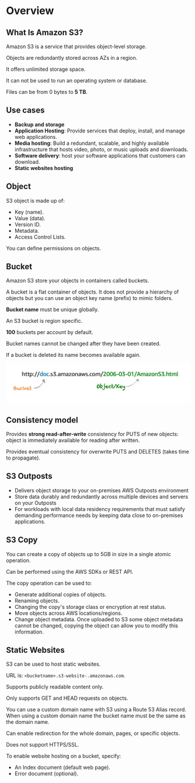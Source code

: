 # Overview

## What Is Amazon S3?

Amazon S3 is a service that provides object-level storage.

Objects are redundantly stored across AZs in a region.

It offers unlimited storage space.

It can not be used to run an operating system or database.

Files can be from 0 bytes to **5 TB**.


## Use cases

- **Backup and storage**
- **Application Hosting**: Provide services that deploy, install, and manage web applications.
- **Media hosting**: Build a redundant, scalable, and highly available infrastructure that hosts video, photo, or music uploads and downloads.
- **Software delivery**: host your software applications that customers can download.
- **Static websites hosting**


## Object

S3 object is made up of:

- Key (name).
- Value (data).
- Version ID.
- Metadata.
- Access Control Lists.

You can define permissions on objects.


## Bucket

Amazon S3 store your objects in containers called buckets.

A bucket is a flat container of objects. It does not provide a hierarchy of objects but you can use an object key name (prefix) to mimic folders.

**Bucket name** must be unique globally.

An S3 bucket is region specific.

**100** buckets per account by default.

Bucket names cannot be changed after they have been created.

If a bucket is deleted its name becomes available again.

![](./images/s3.png)


## Consistency model

Provides **strong read-after-write** consistency for PUTS of new objects: object is immediately available for reading after written.

Provides eventual consistency for overwrite PUTS and DELETES (takes time to propagate).


## S3 Outposts

- Delivers object storage to your on-premises AWS Outposts environment
- Store data durably and redundantly across multiple devices and servers on your Outposts
- For workloads with local data residency requirements that must satisfy demanding performance needs by keeping data close to on-premises applications.


## S3 Copy

You can create a copy of objects up to 5GB in size in a single atomic operation.

Can be performed using the AWS SDKs or REST API.

The copy operation can be used to:

- Generate additional copies of objects.
- Renaming objects.
- Changing the copy's storage class or encryption at rest status.
- Move objects across AWS locations/regions.
- Change object metadata. Once uploaded to S3 some object metadata cannot be changed, copying the object can allow you to modify this information.


## Static Websites

S3 can be used to host static websites.

URL is: `<bucketname>.s3-website-.amazonaws.com`.

Supports publicly readable content only.

Only supports GET and HEAD requests on objects.

You can use a custom domain name with S3 using a Route 53 Alias record. When using a custom domain name the bucket name must be the same as the domain name.

Can enable redirection for the whole domain, pages, or specific objects.

Does not support HTTPS/SSL.

To enable website hosting on a bucket, specify:
- An Index document (default web page).
- Error document (optional).